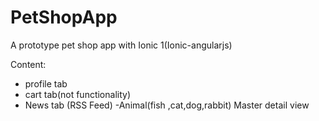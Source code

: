 # PetShopApp
A prototype pet shop app with Ionic 1(Ionic-angularjs)

Content:
- profile tab
- cart tab(not functionality)
- News tab (RSS Feed)
-Animal(fish ,cat,dog,rabbit) Master detail view
